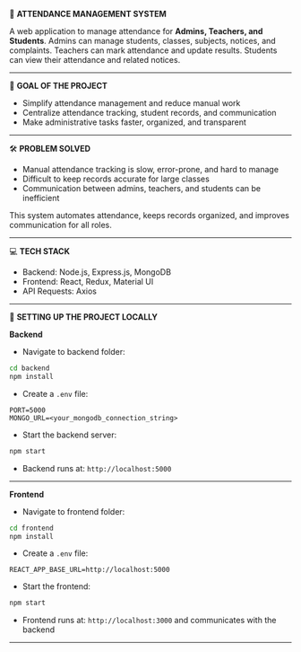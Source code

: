 📒 **ATTENDANCE MANAGEMENT SYSTEM**

A web application to manage attendance for **Admins, Teachers, and Students**.
Admins can manage students, classes, subjects, notices, and complaints.
Teachers can mark attendance and update results.
Students can view their attendance and related notices.

---

🎯 **GOAL OF THE PROJECT**

* Simplify attendance management and reduce manual work
* Centralize attendance tracking, student records, and communication
* Make administrative tasks faster, organized, and transparent

---

🛠 **PROBLEM SOLVED**

* Manual attendance tracking is slow, error-prone, and hard to manage
* Difficult to keep records accurate for large classes
* Communication between admins, teachers, and students can be inefficient

This system automates attendance, keeps records organized, and improves communication for all roles.

---

💻 **TECH STACK**

* Backend: Node.js, Express.js, MongoDB
* Frontend: React, Redux, Material UI
* API Requests: Axios

---

🚀 **SETTING UP THE PROJECT LOCALLY**

**Backend**

* Navigate to backend folder:

```bash
cd backend
npm install
```

* Create a `.env` file:

```env
PORT=5000
MONGO_URL=<your_mongodb_connection_string>
```

* Start the backend server:

```bash
npm start
```

* Backend runs at: `http://localhost:5000`

---

**Frontend**

* Navigate to frontend folder:

```bash
cd frontend
npm install
```

* Create a `.env` file:

```env
REACT_APP_BASE_URL=http://localhost:5000
```

* Start the frontend:

```bash
npm start
```

* Frontend runs at: `http://localhost:3000` and communicates with the backend

---
